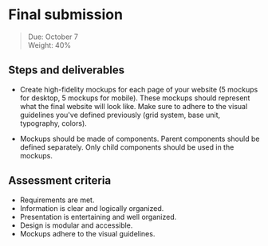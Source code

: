 # Final submission

> Due: October 7 \
> Weight: 40%

## Steps and deliverables

-	Create high-fidelity mockups for each page of your website (5
    mockups for desktop, 5 mockups for mobile). These mockups should
    represent what the final website will look like. Make sure to adhere
    to the visual guidelines you've defined previously (grid system,
    base unit, typography, colors).

-   Mockups should be made of components. Parent components should be
    defined separately. Only child components should be used in the
    mockups.

## Assessment criteria

-	Requirements are met.
-	Information is clear and logically organized.
-   Presentation is entertaining and well organized.
-   Design is modular and accessible.
-	Mockups adhere to the visual guidelines.

